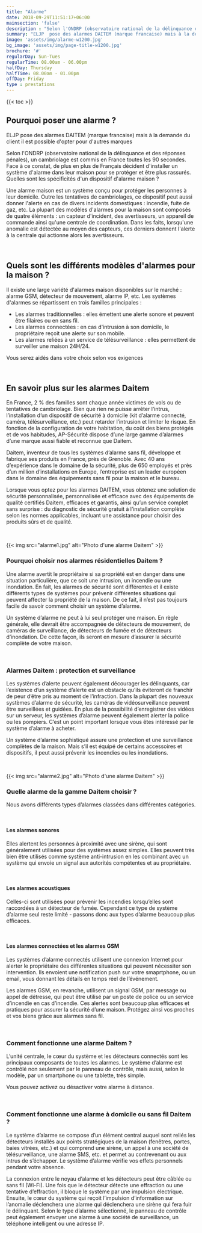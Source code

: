 ```yaml
---
title: "Alarme"
date: 2018-09-29T11:51:17+06:00
mainsection: 'false'
description : "Selon l'ONDRP (observatoire national de la délinquance et des réponses pénales), un cambriolage est commis en France toutes les 90 secondes. Face à ce constat, de plus en plus de Français décident d'installer un système d'alarme dans leur maison pour se protéger et être plus rassurés."
summary: "ELJP  pose des alarmes DAITEM (marque francaise) mais à la demande du client il est possible d'opter pour d'autres marques"
image: 'assets/img/alarme-w1200.jpg'
bg_image: 'assets/img/page-title-w1200.jpg'
brochure: '#'
regularDay: Sun-Tues
regularTime: 08.00am - 06.00pm
halfDay: Thursday
halfTime: 08.00am - 01.00pm
offDay: Friday
type : prestations
---
```


{{< toc >}}


## Pourquoi poser une alarme ?

ELJP  pose des alarmes DAITEM (marque francaise) mais à la demande du client il est possible d'opter pour d'autres marques

Selon l'ONDRP (observatoire national de la délinquance et des réponses pénales), un cambriolage est commis en France toutes les 90 secondes. Face à ce constat, de plus en plus de Français décident d'installer un système d'alarme dans leur maison pour se protéger et être plus rassurés.
Quelles sont les spécificités d'un dispositif d'alarme maison ?

Une alarme maison est un système conçu pour protéger les personnes à leur domicile. Outre les tentatives de cambriolages, ce dispositif peut aussi donner l'alerte en cas de divers incidents domestiques : incendie, fuite de gaz, etc. La plupart des modèles d'alarmes pour la maison sont composés de quatre éléments : un capteur d'incident, des avertisseurs, un appareil de commande ainsi qu'une centrale de coordination. Dans les faits, lorsqu'une anomalie est détectée au moyen des capteurs, ces derniers donnent l'alerte à la centrale qui actionne alors les avertisseurs.

<br>

## Quels sont les différents modèles d'alarmes pour la maison ?

Il existe une large variété d'alarmes maison disponibles sur le marché : alarme GSM, détecteur de mouvement, alarme IP, etc. Les systèmes d'alarmes se répartissent en trois familles principales :

- Les alarmes traditionnelles : elles émettent une alerte sonore et peuvent être filaires ou en sans fil.
- Les alarmes connectées : en cas d'intrusion à son domicile, le propriétaire reçoit une alerte sur son mobile.
- Les alarmes reliées à un service de télésurveillance : elles permettent de surveiller une maison 24H/24.

Vous serez aidés dans votre choix selon vos exigences

<br>

## En savoir plus sur les alarmes Daitem

En France, 2 % des familles sont chaque année victimes de vols ou de tentatives de cambriolage. Bien que
rien ne puisse arrêter l’intrus, l’installation d’un dispositif de sécurité à domicile (kit d’alarme connecté,
caméra, télésurveillance, etc.) peut retarder l’intrusion et limiter le risque. En fonction de la configuration
de votre habitation, du coût des biens protégés et de vos habitudes, AP-Sécurité dispose d’une large
gamme d’alarmes d’une marque aussi fiable et reconnue que Daitem.

Daitem, inventeur de tous les systèmes d’alarme sans fil, développe et fabrique ses produits en France,
près de Grenoble. Avec 40 ans d’expérience dans le domaine de la sécurité, plus de 650 employés et près
d’un million d’installations en Europe, l’entreprise est un leader européen dans le domaine des
équipements sans fil pour la maison et le bureau.

Lorsque vous optez pour les alarmes DAITEM, vous obtenez une solution de sécurité personnalisée,
personnalisée et efficace avec des équipements de qualité certifiés Daitem, efficaces et garantis, ainsi
qu’un service complet sans surprise : du diagnostic de sécurité gratuit à l’installation complète selon les
normes applicables, incluant une assistance pour choisir des produits sûrs et de qualité.

<br>

{{< img src="alarme1.jpg" alt="Photo d'une alarme Daitem" >}}

### Pourquoi choisir nos alarmes résidentielles Daitem ?

Une alarme avertit le propriétaire si sa propriété est en danger dans une situation particulière, que ce soit
une intrusion, un incendie ou une inondation. En fait, les alarmes de sécurité sont différentes et il existe
différents types de systèmes pour prévenir différentes situations qui peuvent affecter la propriété de la
maison. De ce fait, il n’est pas toujours facile de savoir comment choisir un système d’alarme.

Un système d’alarme ne peut à lui seul protéger une maison. En règle générale, elle devrait être
accompagnée de détecteurs de mouvement, de caméras de surveillance, de détecteurs de fumée et de
détecteurs d’inondation. De cette façon, ils seront en mesure d’assurer la sécurité complète de votre
maison.

<br>

### Alarmes Daitem : protection et surveillance

Les systèmes d’alerte peuvent également décourager les délinquants, car l’existence d’un système d’alerte
est un obstacle qu’ils éviteront de franchir de peur d’être pris au moment de l’infraction. Dans la plupart
des nouveaux systèmes d’alarme de sécurité, les caméras de vidéosurveillance peuvent être surveillées et
guidées. En plus de la possibilité d’enregistrer des vidéos sur un serveur, les systèmes d’alarme peuvent
également alerter la police ou les pompiers. C’est un point important lorsque vous êtes intéressé par le
système d’alarme à acheter.

Un système d’alarme sophistiqué assure une protection et une surveillance complètes de la maison. Mais
s’il est équipé de certains accessoires et dispositifs, il peut aussi prévenir les incendies ou les inondations.

<br>

{{< img src="alarme2.jpg" alt="Photo d'une alarme Daitem" >}}

### Quelle alarme de la gamme Daitem choisir ?

Nous avons différents types d’alarmes classées dans différentes catégories.

<br>

#### Les alarmes sonores

Elles alertent les personnes à proximité avec une sirène, qui sont généralement utilisées
pour des systèmes assez simples. Elles peuvent très bien être utilisés comme système anti-intrusion en les
combinant avec un système qui envoie un signal aux autorités compétentes et au propriétaire. 

<br>

#### Les alarmes acoustiques 

Celles-ci sont  utilisées pour prévenir les incendies lorsqu’elles sont raccordées à un
détecteur de fumée. Cependant ce type de système d’alarme seul reste limité - passons donc aux types d’alarme beaucoup plus efficaces.

<br>

#### Les alarmes connectées et les alarmes GSM

Les systèmes d’alarme connectés utilisent une connexion Internet pour alerter le propriétaire des différentes situations qui peuvent nécessiter son intervention. Ils envoient une notification push sur votre smaprtphone, ou un email, vous donnant les détails en temps réel de l’événement.

Les alarmes GSM, en revanche, utilisent un signal GSM, par message ou appel de détresse, qui peut être
utilisé par un poste de police ou un service d’incendie en cas d’incendie. Ces alertes sont beaucoup plus 
efficaces et pratiques pour assurer la sécurité d’une maison. Protégez ainsi vos proches et vos biens grâce aux alarmes sans fil.

<!-- enchainement incompréhensible, demander plus d'infos
L’alarme est au cœur de la protection de votre maison. Le système d’alarme est simple et efficace. La centrale d’alarme communique avec les détecteurs de radiofréquences. La communication radio permet le cryptage à double fréquence et prévient toute tentative de fraude.
Protégez l’accès à votre propriété grâce à la communication vocale interne sans fil. Première protection contre les dangers de la route, elle vous permet de contrôler l’accès à votre propriété.
Il est équipé d’une technologie de commande à distance qui, en plus de la sécurité, offre un réel confort
d’utilisation au quotidien.
Protégez votre maison éloignée grâce à la vidéosurveillance.
L’offre de vidéosurveillance vous permet de voir et d’entendre à distance ce qui se passe sur l’objet
protégé. Idéal pour une résidence secondaire.
La télésurveillance est un complément idéal à votre système de sécurité.
Vous pouvez optez pour une prise de photos lors d'une intrusion ou filmer grâce à une caméra Daitem, qui
dans les deux cas seront envoyés directement sur votre portable.
Possibilité d'envoyer les images à trois différents destinataires. -->

<br>

### Comment fonctionne une alarme Daitem ?

L’unité centrale, le cœur du système et les détecteurs connectés sont les principaux composants de toutes
les alarmes. Le système d’alarme est contrôlé non seulement par le panneau de contrôle, mais aussi, selon le modèle,
par un smartphone ou une tablette, très simple.

Vous pouvez activez ou désactiver votre alarme à distance.

<br>

### Comment fonctionne une alarme à domicile ou sans fil Daitem ?

Le système d’alarme se compose d’un élément central auquel sont reliés les détecteurs installés aux points
stratégiques de la maison (fenêtres, portes, baies vitrées, etc.) et qui comprend une sirène, un appel à une
société de télésurveillance, une alarme SMS, etc. et permet au contrevenant ou aux intrus de s’échapper.
Le système d’alarme vérifie vos effets personnels pendant votre absence.

La connexion entre le noyau d’alarme et les détecteurs peut être câblée ou sans fil (Wi-Fi). Une fois que le
détecteur détecte une effraction ou une tentative d’effraction, il bloque le système par une impulsion
électrique. Ensuite, le cœur du système qui reçoit l’impulsion d’information sur l’anomalie déclenchera
une alarme qui déclenchera une sirène qui fera fuir le délinquant. Selon le type d’alarme sélectionné, le
panneau de contrôle peut également envoyer une alarme à une société de surveillance, un téléphone
intelligent ou une adresse IP.